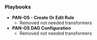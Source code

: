 
### Playbooks
- __PAN-OS - Create Or Edit Rule__
  - Removed not needed transformers
- __PAN-OS DAG Configuration__
  - Removed not needed transformers
